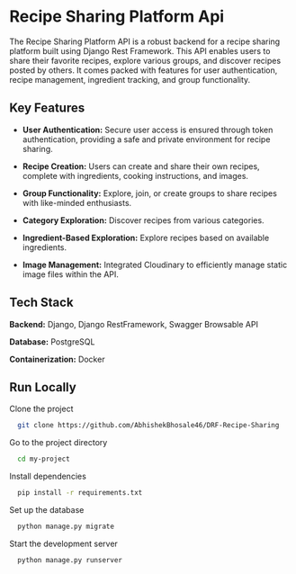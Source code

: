 
# Recipe Sharing Platform Api

The Recipe Sharing Platform API is a robust backend for a recipe sharing platform built using Django Rest Framework. This API enables users to share their favorite recipes, explore various groups, and discover recipes posted by others. It comes packed with features for user authentication, recipe management, ingredient tracking, and group functionality.
## Key Features

- **User Authentication:** Secure user access is ensured through token authentication, providing a safe and private environment for recipe sharing.

- **Recipe Creation:** Users can create and share their own recipes, complete with ingredients, cooking instructions, and images.

- **Group Functionality:** Explore, join, or create groups to share recipes with like-minded enthusiasts.

- **Category Exploration:** Discover recipes from various categories.

- **Ingredient-Based Exploration:** Explore recipes based on available ingredients.

- **Image Management:** Integrated Cloudinary to efficiently manage static image files within the API.


## Tech Stack

**Backend:** Django, Django RestFramework, Swagger Browsable API

**Database:** PostgreSQL

**Containerization:** Docker


## Run Locally

Clone the project

```bash
  git clone https://github.com/AbhishekBhosale46/DRF-Recipe-Sharing
```

Go to the project directory

```bash
  cd my-project
```

Install dependencies

```bash
  pip install -r requirements.txt
```

Set up the database

```bash
  python manage.py migrate
```

Start the development server

```bash
  python manage.py runserver
```



